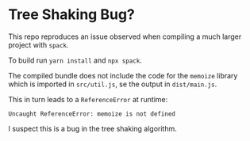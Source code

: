 # Tree Shaking Bug?

This repo reproduces an issue observed when compiling a much larger project with `spack`.

To build run `yarn install` and `npx spack`.

The compiled bundle does not include the code for the `memoize` library which is imported in `src/util.js`, se the output in `dist/main.js`.

This in turn leads to a `ReferenceError` at runtime:

```
Uncaught ReferenceError: memoize is not defined
```

I suspect this is a bug in the tree shaking algorithm.
